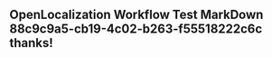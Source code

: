 <properties
ms.topic="hero-topic"
ms.test1="hero-topic"
ms.test2="test"/>


## OpenLocalization Workflow Test MarkDown 88c9c9a5-cb19-4c02-b263-f55518222c6c thanks!



<!--HONumber=Jul16_HO3-->


